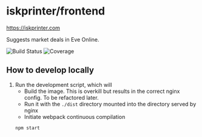 # iskprinter/frontend
https://iskprinter.com

Suggests market deals in Eve Online.

![Build Status](https://iskprinter.com/jenkins/buildStatus/icon?job=frontend%2Fmain)
![Coverage](https://img.shields.io/badge/dynamic/json?label=coverage&query=%24.results.elements%5B%3F%28%40.name%20%3D%3D%20%27Conditional%27%29%5D.ratio&suffix=%20branch%25&url=https%3A%2F%2Fiskprinter.com%2Fjenkins%2Fjob%2Ffrontend%2Fjob%2Fmain%2FlastBuild%2Fcoverage%2Fresult%2Fapi%2Fjson%3Fdepth%3D1)

## How to develop locally
1. Run the development script, which will
    * Build the image. This is overkill but results in the correct nginx config. To be refactored later.
    * Run it with the `./dist` directory mounted into the directory served by nginx
    * Initiate webpack continuous compilation
    ```
    npm start
    ```
